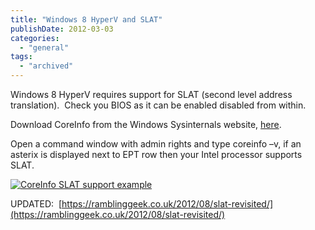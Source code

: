 ```yaml
---
title: "Windows 8 HyperV and SLAT"
publishDate: 2012-03-03
categories: 
  - "general"
tags:
  - "archived"
---
```


Windows 8 HyperV requires support for SLAT (second level address translation).  Check you BIOS as it can be enabled disabled from within.

Download CoreInfo from the Windows Sysinternals website, [here](https://technet.microsoft.com/en-us/sysinternals/cc835722).

Open a command window with admin rights and type coreinfo –v, if an asterix is displayed next to EPT row then your Intel processor supports SLAT.

 [![CoreInfo SLAT support example](https://ramblinggeek.co.uk/wp-content/uploads/2012/03/CoreInfo-SLAT-support-example_thumb.jpg "CoreInfo SLAT support example")](https://ramblinggeek.co.uk/wp-content/uploads/2012/03/CoreInfo-SLAT-support-example.jpg) 

UPDATED:  [https://ramblinggeek.co.uk/2012/08/slat-revisited/](https://ramblinggeek.co.uk/2012/08/slat-revisited/)
